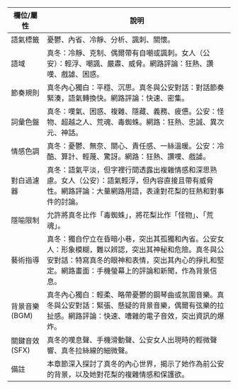 | 欄位/屬性 | 說明 |
|---|---|
| 語氣標籤 | 憂鬱、內省、冷靜、分析、諷刺、關懷。 |
| 語域 | 真冬：冷靜、克制、偶爾帶有自嘲或諷刺。女人（公安）：輕浮、嘲諷、嚴肅、威脅。網路評論：狂熱、讚嘆、戲謔、困惑。 |
| 節奏規則 | 真冬內心獨白：平穩、沉思。真冬與公安對話：對話節奏緊湊，語氣轉換快。網路評論：快速、密集。 |
| 詞彙色盤 | 真冬：嘆氣、困惑、複雜、隱藏、義務、疲憊。公安：怪物、超越之人、荒魂、毒蜘蛛。網路：狂熱、忠誠、異次元、神話。 |
| 情感色調 | 真冬：憂鬱、無奈、關心、責任感、一絲溫暖。公安：冷酷、算計、輕蔑、驚訝。網路：狂熱、讚嘆、戲謔。 |
| 對白過濾器 | 真冬：語氣平淡，但字裡行間透露出複雜情感和深思熟慮。女人（公安）：語氣輕浮，但內容直接且帶有威脅性。網路評論：大量網路用語，表達對花梨的狂熱和對事件的討論。 |
| 隱喻限制 | 允許將真冬比作「毒蜘蛛」，將花梨比作「怪物」、「荒魂」。 |
| 藝術指導 | 真冬：獨自佇立在昏暗小巷，突出其孤獨和內省。公安女人：形象模糊，難以辨認，突出其神秘和危險。真冬與公安對話：特寫真冬的眼神和表情，突出其內心的掙扎和堅定。網路畫面：手機螢幕上的評論和新聞，作為背景信息。 |
| 背景音樂 (BGM) | 真冬內心獨白：輕柔、略帶憂鬱的鋼琴曲或氛圍音樂。真冬與公安對話：緊張、懸疑的背景音樂，偶爾有弦樂的拉扯感。網路評論：快速、嘈雜的電子音效，突出資訊的爆炸。 |
| 關鍵音效 (SFX) | 真冬的嘆息聲、手機滑動聲、公安女人出現時的輕微聲響、真冬拉絲線的細微聲。 |
| 備註 | 本章節深入探討了真冬的內心世界，揭示了她作為前公安的背景，以及她對花梨的複雜情感和保護欲。 |

